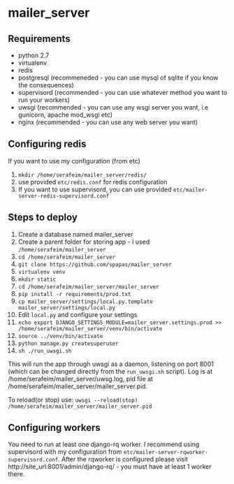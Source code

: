 mailer_server
=============

Requirements
------------

- python 2.7
- virtualenv
- redis
- postgresql (recommeneded - you can use mysql of sqlite if you know the consequences)
- supervisord (recommended - you can use whatever method you want to run your workers)
- uwsgi (recommended - you can use any wsgi server you want, i.e gunicorn, apache mod_wsgi etc)
- nginx (recommended - you can use any web server you want)

Configuring redis
-----------------
If you want to use my configuration (from etc)
1. ``mkdir /home/serafeim/mailer_server/redis/``
1. use provided ``etc/redis.conf`` for redis configuration
1. If you want to use supervisord, you can use provided ``etc/mailer-server-redis-supervisord.conf``

Steps to deploy
---------------

1. Create a database named mailer_server
1. Create a parent folder for storing app - I used ``/home/serafeim/mailer_server``
1. ``cd /home/serafeim/mailer_server``
1. ``git clone https://github.com/spapas/mailer_server``
1. ``virtualenv venv``
1. ``mkdir static``
1. ``cd /home/serafeim/mailer_server/mailer_server``
1. ``pip install -r requirements/prod.txt``
1. ``cp mailer_server/settings/local.py.template mailer_server/settings/local.py``
1. Edit ``local.py`` and configure your settings
1. ``echo export DJANGO_SETTINGS_MODULE=mailer_server.settings.prod >> /home/serafeim/mailer_server/venv/bin/activate``
1. ``source ../venv/bin/activate``
1. ``python manage.py createsuperuser``
1. ``sh ./run_uwsgi.sh``

This will run the app through uwsgi as a daemon, listening on port 8001 (which can be changed directly from
the ``run_uwsgi.sh`` script). 
Log is at /home/serafeim/mailer_server/uwsg.log, pid file at /home/serafeim/mailer_server/mailer_server.pid.

To reload(or stop) use: ``uwsgi --reload(stop) /home/serafeim/mailer_server/mailer_server.pid``



Configuring workers
-------------------

You need to run at least one django-rq worker. I recommend using supervisord with
my configuration from ``etc/mailer-server-rqworker-supervisord.conf``. After the rqworker
is configured please visit http://site_url:8001/admin/django-rq/ - you must
have at least 1 worker there.